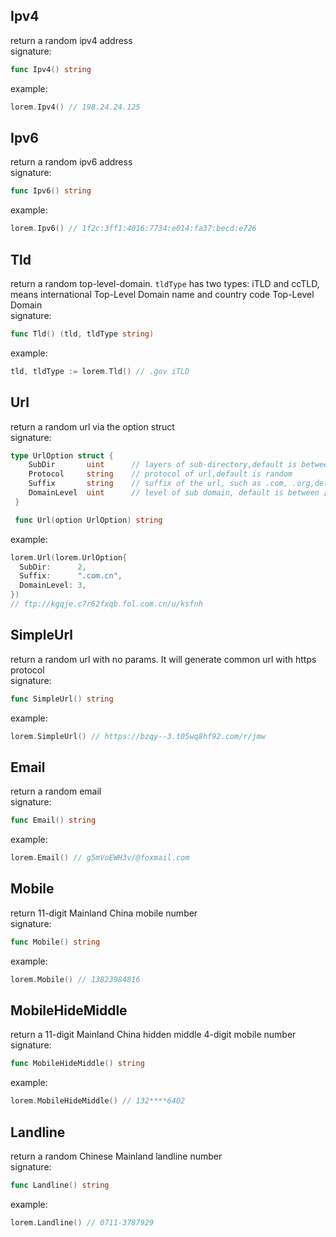 ## Ipv4    
return a random ipv4 address     
signature:    
```go
func Ipv4() string
```
example:    
```go
lorem.Ipv4() // 198.24.24.125
```

## Ipv6     
return a random ipv6 address       
signature:      
```go
func Ipv6() string
```
example:     
```go
lorem.Ipv6() // 1f2c:3ff1:4016:7734:e014:fa37:becd:e726
```

## Tld     
return a random top-level-domain. `tldType` has two types: iTLD and ccTLD, means international Top-Level Domain name and country code Top-Level Domain              
signature:      
```go
func Tld() (tld, tldType string)
```
example:    
```go
tld, tldType := lorem.Tld() // .gov iTLD
```

## Url      
return a random url via the option struct            
signature:    
```go
type UrlOption struct {
	SubDir       uint      // layers of sub-directory,default is between [1,4]
	Protocol     string    // protocol of url,default is random
	Suffix       string    // suffix of the url, such as .com, .org,default is random
	DomainLevel  uint      // level of sub domain, default is between [1,3]
 }

 func Url(option UrlOption) string
```
example:      
```go
lorem.Url(lorem.UrlOption{
  SubDir:      2,
  Suffix:      ".com.cn",
  DomainLevel: 3,
})
// ftp://kgqje.c7r62fxqb.fol.com.cn/u/ksfnh
```

## SimpleUrl      
return a random url with no params. It will generate common url with https protocol       
signature:     
```go
func SimpleUrl() string
```
example:     
```go
lorem.SimpleUrl() // https://bzqy--3.t05wq8hf92.com/r/jmw
```

## Email     
return a random email      
signature:     
```go
func Email() string
```
example:     
```go
lorem.Email() // g5mVoEWH3v/@foxmail.com
```

## Mobile      
return 11-digit Mainland China mobile number       
signature:     
```go
func Mobile() string
```
example:    
```go
lorem.Mobile() // 13823984816
```

## MobileHideMiddle      
return a 11-digit Mainland China hidden middle 4-digit mobile number              
signature:     
```go
func MobileHideMiddle() string 
```
example:      
```go
lorem.MobileHideMiddle() // 132****6402
```

## Landline     
return a random Chinese Mainland landline number      
signature:     
```go
func Landline() string
```
example:    
```go
lorem.Landline() // 0711-3787929
```